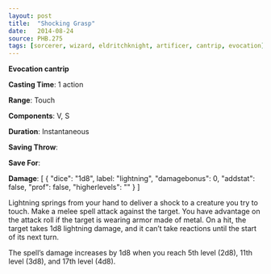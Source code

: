 ```yaml
---
layout: post
title:  "Shocking Grasp"
date:   2014-08-24
source: PHB.275
tags: [sorcerer, wizard, eldritchknight, artificer, cantrip, evocation]
---
```


**Evocation cantrip**

**Casting Time**: 1 action

**Range**: Touch

**Components**: V, S

**Duration**: Instantaneous

**Saving Throw**:

**Save For**:

**Damage**: [ { "dice": "1d8", label: "lightning", "damagebonus": 0, "addstat": false, "prof": false, "higherlevels": "" } ]

Lightning springs from your hand to deliver a shock to a creature you try to touch. Make a melee spell attack against the target. You have advantage on the attack roll if the target is wearing armor made of metal. On a hit, the target takes 1d8 lightning damage, and it can’t take reactions until the start of its next turn.

The spell’s damage increases by 1d8 when you reach 5th level (2d8), 11th level (3d8), and 17th level (4d8).